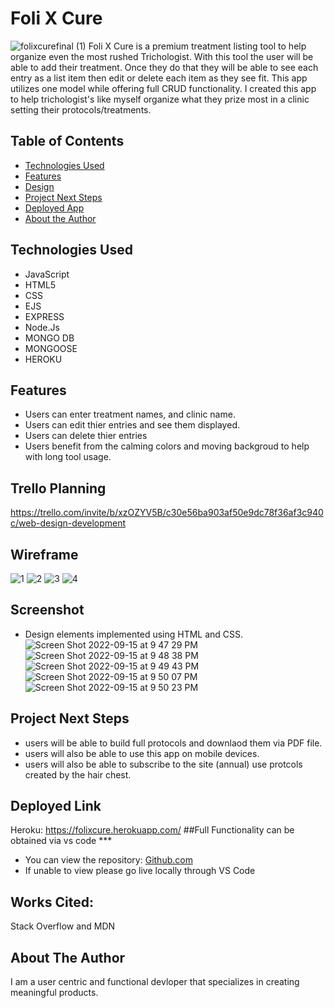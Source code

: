 # Foli X Cure
![folixcurefinal (1)](https://user-images.githubusercontent.com/77770242/190534459-8aaf48b5-130b-410c-af6b-084b3f7d3c61.gif)
Foli X Cure is a premium treatment listing tool to help organize even the most rushed Trichologist. With this tool the user will be able to add their treatment. Once they do that they will be able to see each entry as a list item then edit or delete each item as they see fit. This app utilizes one model while offering full CRUD functionality. I created this app to help trichologist's like myself organize what they prize most in a clinic setting their protocols/treatments. 
## Table of Contents
* [Technologies Used](#technologiesused)
* [Features](#features)
* [Design](#design)
* [Project Next Steps](#nextsteps)
* [Deployed App](#deployment)
* [About the Author](#author)

## <a name="technologiesused"></a>Technologies Used
* JavaScript
* HTML5
* CSS
* EJS
* EXPRESS
* Node.Js
* MONGO DB
* MONGOOSE
* HEROKU


## <a name="features"></a>Features
* Users can enter treatment names, and clinic name. 
* Users can edit thier entries and see them displayed. 
* Users can delete thier entries 
* Users benefit from the calming colors and moving backgroud to help with long tool usage. 



## Trello Planning
https://trello.com/invite/b/xzOZYV5B/c30e56ba903af50e9dc78f36af3c940c/web-design-development

## Wireframe
![1](https://user-images.githubusercontent.com/77770242/190538602-6f6eb4bc-eeaf-4af7-a0f1-4fd3bd0b646c.png)
![2](https://user-images.githubusercontent.com/77770242/190538526-7e532327-7c83-4fba-a892-841f0067bfac.png)
![3](https://user-images.githubusercontent.com/77770242/190538535-71876e25-1b48-4f98-8849-f3c550fe0f7e.png)
![4](https://user-images.githubusercontent.com/77770242/190538544-bb90b1c5-31ff-410b-a9b8-a3da97135e15.png)

## Screenshot 
* Design elements implemented using HTML and CSS. 
![Screen Shot 2022-09-15 at 9 47 29 PM](https://user-images.githubusercontent.com/77770242/190539228-ad9e4c3e-3618-4ebd-a20a-789e88ed6415.png)
![Screen Shot 2022-09-15 at 9 48 38 PM](https://user-images.githubusercontent.com/77770242/190539250-2f4fe9f8-c342-4d10-90a4-c7ed3e75abca.png)
![Screen Shot 2022-09-15 at 9 49 43 PM](https://user-images.githubusercontent.com/77770242/190539273-1b1776ab-9ba1-4792-8c4b-01c86063eed7.png)
![Screen Shot 2022-09-15 at 9 50 07 PM](https://user-images.githubusercontent.com/77770242/190539289-f7d3f0ab-e99e-4166-b248-5e15844c39b0.png)
![Screen Shot 2022-09-15 at 9 50 23 PM](https://user-images.githubusercontent.com/77770242/190539304-f88d895d-70c6-491a-a8e4-1ceba4b99331.png)


## <a name="nextsteps"></a>Project Next Steps
* users will be able to build full protocols and downlaod them via PDF file. 
* users will also be able to use this app on mobile devices. 
* users will also be able to subscribe to the site (annual) use protcols created by the hair chest. 

## <a name="deployment"></a>Deployed Link
Heroku:
https://folixcure.herokuapp.com/
##Full Functionality can be obtained via vs code ***


* You can view the repository:
[Github.com](https://github.com/CodingGemSupreme/folixcure)
* If unable to view please go live locally through VS Code
    
## Works Cited:
Stack Overflow and MDN


## <a name="author"></a>About The Author
I am a user centric and functional devloper that specializes in creating meaningful products. 
